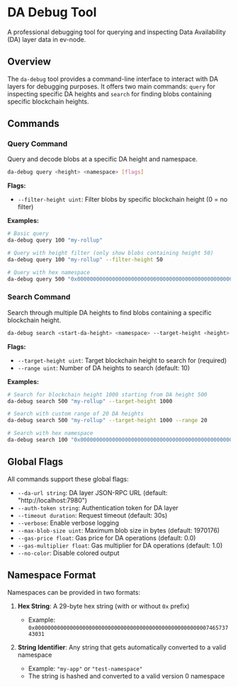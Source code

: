 # DA Debug Tool

A professional debugging tool for querying and inspecting Data Availability (DA) layer data in ev-node.

## Overview

The `da-debug` tool provides a command-line interface to interact with DA layers for debugging purposes. It offers two main commands: `query` for inspecting specific DA heights and `search` for finding blobs containing specific blockchain heights.

## Commands

### Query Command

Query and decode blobs at a specific DA height and namespace.

```bash
da-debug query <height> <namespace> [flags]
```

**Flags:**

- `--filter-height uint`: Filter blobs by specific blockchain height (0 = no filter)

**Examples:**

```bash
# Basic query
da-debug query 100 "my-rollup"

# Query with height filter (only show blobs containing height 50)
da-debug query 100 "my-rollup" --filter-height 50

# Query with hex namespace
da-debug query 500 "0x000000000000000000000000000000000000000000000000000000746573743031"
```

### Search Command

Search through multiple DA heights to find blobs containing a specific blockchain height.

```bash
da-debug search <start-da-height> <namespace> --target-height <height> [flags]
```

**Flags:**

- `--target-height uint`: Target blockchain height to search for (required)
- `--range uint`: Number of DA heights to search (default: 10)

**Examples:**

```bash
# Search for blockchain height 1000 starting from DA height 500
da-debug search 500 "my-rollup" --target-height 1000

# Search with custom range of 20 DA heights
da-debug search 500 "my-rollup" --target-height 1000 --range 20

# Search with hex namespace
da-debug search 100 "0x000000000000000000000000000000000000000000000000000000746573743031" --target-height 50 --range 5
```

## Global Flags

All commands support these global flags:

- `--da-url string`: DA layer JSON-RPC URL (default: "http://localhost:7980")
- `--auth-token string`: Authentication token for DA layer
- `--timeout duration`: Request timeout (default: 30s)
- `--verbose`: Enable verbose logging
- `--max-blob-size uint`: Maximum blob size in bytes (default: 1970176)
- `--gas-price float`: Gas price for DA operations (default: 0.0)
- `--gas-multiplier float`: Gas multiplier for DA operations (default: 1.0)
- `--no-color`: Disable colored output

## Namespace Format

Namespaces can be provided in two formats:

1. **Hex String**: A 29-byte hex string (with or without `0x` prefix)
   - Example: `0x000000000000000000000000000000000000000000000000000000746573743031`

2. **String Identifier**: Any string that gets automatically converted to a valid namespace
   - Example: `"my-app"` or `"test-namespace"`
   - The string is hashed and converted to a valid version 0 namespace
